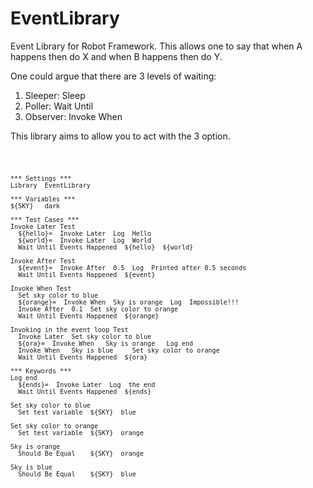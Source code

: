 EventLibrary
============

Event Library for Robot Framework.
This allows one to say that when A happens then do X and when B happens then do Y.

One could argue that there are 3 levels of waiting:

1) Sleeper: Sleep
2) Poller: Wait Until
3) Observer: Invoke When

This library aims to allow you to act with the 3 option.

<code>
  
    *** Settings ***
    Library  EventLibrary

    *** Variables ***
    ${SKY}   dark

    *** Test Cases ***
    Invoke Later Test
      ${hello}=  Invoke Later  Log  Hello
      ${world}=  Invoke Later  Log  World
      Wait Until Events Happened  ${hello}  ${world}

    Invoke After Test
      ${event}=  Invoke After  0.5  Log  Printed after 0.5 seconds
      Wait Until Events Happened  ${event}

    Invoke When Test
      Set sky color to blue
      ${orange}=  Invoke When  Sky is orange  Log  Impossible!!!
      Invoke After  0.1  Set sky color to orange
      Wait Until Events Happened  ${orange}

    Invoking in the event loop Test
      Invoke Later  Set sky color to blue
      ${ora}=  Invoke When   Sky is orange   Log end
      Invoke When   Sky is blue     Set sky color to orange
      Wait Until Events Happened  ${ora}

    *** Keywords ***
    Log end
      ${ends}=  Invoke Later  Log  the end
      Wait Until Events Happened  ${ends}

    Set sky color to blue
      Set test variable  ${SKY}  blue

    Set sky color to orange
      Set test variable  ${SKY}  orange

    Sky is orange
      Should Be Equal    ${SKY}  orange

    Sky is blue
      Should Be Equal    ${SKY}  blue

</code>

